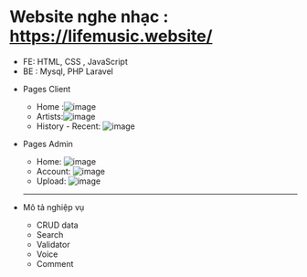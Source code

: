 # Website nghe nhạc : https://lifemusic.website/
* FE: HTML, CSS , JavaScript
* BE : Mysql, PHP Laravel
+ Pages Client
    - Home :![image](https://user-images.githubusercontent.com/107352059/226118429-38a72939-4a5b-4023-bf08-72f3f739ed58.png)
    - Artists:![image](https://user-images.githubusercontent.com/107352059/226118448-c74257bd-28d7-4782-aec0-35da8b663857.png)
    - History - Recent: ![image](https://user-images.githubusercontent.com/107352059/226118473-bc5e1f34-178f-409e-bd85-a1cce299df82.png)
+ Pages Admin 
    - Home: ![image](https://user-images.githubusercontent.com/107352059/226118502-e034f817-d6b0-4b26-b86f-cf9213622e9d.png)
    - Account: ![image](https://user-images.githubusercontent.com/107352059/226118521-4eb8ab19-5f55-4d7a-a9bd-6ae600a7e1df.png)
    - Upload: ![image](https://user-images.githubusercontent.com/107352059/226118538-d36f6b80-7f36-4249-9712-82466a52ebb0.png)
    
    -----------------------------------------------------------------------------------------
    
+ Mô tả  nghiệp vụ
    - CRUD data
    - Search
    - Validator
    - Voice
    - Comment
